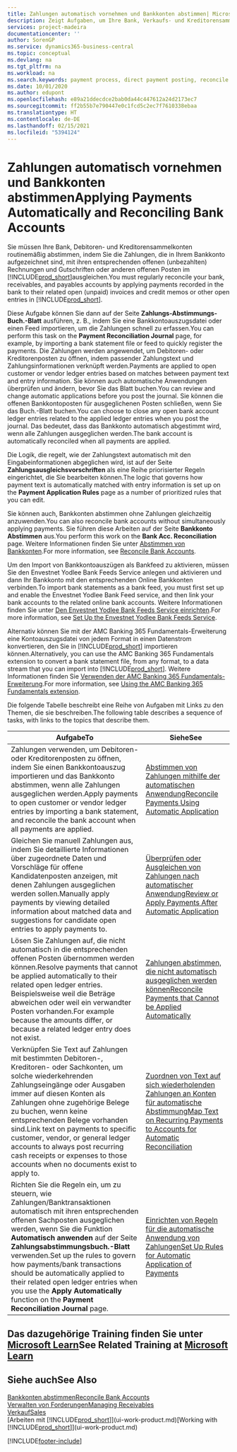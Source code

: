 ```yaml
---
title: Zahlungen automatisch vornehmen und Bankkonten abstimmen| Microsoft Docs
description: Zeigt Aufgaben, um Ihre Bank, Verkaufs- und Kreditorensammelkonte, Beitragszahlungseingänge oder Kosten auszugleichen und gleicht Zahlungen automatisch aus.
services: project-madeira
documentationcenter: ''
author: SorenGP
ms.service: dynamics365-business-central
ms.topic: conceptual
ms.devlang: na
ms.tgt_pltfrm: na
ms.workload: na
ms.search.keywords: payment process, direct payment posting, reconcile payment, expenses, cash receipts
ms.date: 10/01/2020
ms.author: edupont
ms.openlocfilehash: e89a21ddecdce2bab0da44c447612a24d2173ec7
ms.sourcegitcommit: ff2b55b7e790447e0c1fcd5c2ec7f7610338ebaa
ms.translationtype: HT
ms.contentlocale: de-DE
ms.lasthandoff: 02/15/2021
ms.locfileid: "5394124"
---
```

# <a name="applying-payments-automatically-and-reconciling-bank-accounts"></a><span data-ttu-id="33c86-103">Zahlungen automatisch vornehmen und Bankkonten abstimmen</span><span class="sxs-lookup"><span data-stu-id="33c86-103">Applying Payments Automatically and Reconciling Bank Accounts</span></span>
<span data-ttu-id="33c86-104">Sie müssen Ihre Bank, Debitoren- und Kreditorensammelkonten routinemäßig abstimmen, indem Sie die Zahlungen, die in Ihrem Bankkonto aufgezeichnet sind, mit ihren entsprechenden offenen (unbezahlten) Rechnungen und Gutschriften oder anderen offenen Posten im [!INCLUDE[prod_short](includes/prod_short.md)]ausgleichen.</span><span class="sxs-lookup"><span data-stu-id="33c86-104">You must regularly reconcile your bank, receivables, and payables accounts by applying payments recorded in the bank to their related open (unpaid) invoices and credit memos or other open entries in [!INCLUDE[prod_short](includes/prod_short.md)].</span></span>  

<span data-ttu-id="33c86-105">Diese Aufgabe können Sie dann auf der Seite **Zahlungs-Abstimmungs-Buch.-Blatt** ausführen, z. B., indem Sie eine Bankkontoauszugsdatei oder einen Feed importieren, um die Zahlungen schnell zu erfassen.</span><span class="sxs-lookup"><span data-stu-id="33c86-105">You can perform this task on the **Payment Reconciliation Journal** page, for example, by importing a bank statement file or feed to quickly register the payments.</span></span> <span data-ttu-id="33c86-106">Die Zahlungen werden angewendet, um Debitoren- oder Kreditorenposten zu öffnen, indem passender Zahlungstext und Zahlungsinformationen verknüpft werden.</span><span class="sxs-lookup"><span data-stu-id="33c86-106">Payments are applied to open customer or vendor ledger entries based on matches between payment text and entry information.</span></span> <span data-ttu-id="33c86-107">Sie können auch automatische Anwendungen überprüfen und ändern, bevor Sie das Blatt buchen.</span><span class="sxs-lookup"><span data-stu-id="33c86-107">You can review and change automatic applications before you post the journal.</span></span> <span data-ttu-id="33c86-108">Sie können die offenen Bankkontoposten für ausgeglichenen Posten schließen, wenn Sie das Buch.-Blatt buchen.</span><span class="sxs-lookup"><span data-stu-id="33c86-108">You can choose to close any open bank account ledger entries related to the applied ledger entries when you post the journal.</span></span> <span data-ttu-id="33c86-109">Das bedeutet, dass das Bankkonto automatisch abgestimmt wird, wenn alle Zahlungen ausgeglichen werden.</span><span class="sxs-lookup"><span data-stu-id="33c86-109">The bank account is automatically reconciled when all payments are applied.</span></span>

<span data-ttu-id="33c86-110">Die Logik, die regelt, wie der Zahlungstext automatisch mit den Eingabeinformationen abgeglichen wird, ist auf der Seite **Zahlungsausgleichsvorschriften** als eine Reihe priorisierter Regeln eingerichtet, die Sie bearbeiten können.</span><span class="sxs-lookup"><span data-stu-id="33c86-110">The logic that governs how payment text is automatically matched with entry information is set up on the **Payment Application Rules** page as a number of prioritized rules that you can edit.</span></span>

<span data-ttu-id="33c86-111">Sie können auch, Bankkonten abstimmen ohne Zahlungen gleichzeitig anzuwenden.</span><span class="sxs-lookup"><span data-stu-id="33c86-111">You can also reconcile bank accounts without simultaneously applying payments.</span></span> <span data-ttu-id="33c86-112">Sie führen diese Arbeiten auf der Seite **Bankkonto Abstimmen** aus.</span><span class="sxs-lookup"><span data-stu-id="33c86-112">You perform this work on the **Bank Acc. Reconciliation** page.</span></span> <span data-ttu-id="33c86-113">Weitere Informationen finden Sie unter [Abstimmen von Bankkonten](bank-how-reconcile-bank-accounts-separately.md).</span><span class="sxs-lookup"><span data-stu-id="33c86-113">For more information, see [Reconcile Bank Accounts](bank-how-reconcile-bank-accounts-separately.md).</span></span>   

<span data-ttu-id="33c86-114">Um den Import von Bankkontoauszügen als Bankfeed zu aktivieren, müssen Sie den Envestnet Yodlee Bank Feeds Service anlegen und aktivieren und dann Ihr Bankkonto mit den entsprechenden Online Bankkonten verbinden.</span><span class="sxs-lookup"><span data-stu-id="33c86-114">To import bank statements as a bank feed, you must first set up and enable the Envestnet Yodlee Bank Feed service, and then link your bank accounts to the related online bank accounts.</span></span> <span data-ttu-id="33c86-115">Weitere Informationen finden Sie unter [Den Envestnet Yodlee Bank Feeds Service einrichten](bank-how-setup-bank-statement-service.md).</span><span class="sxs-lookup"><span data-stu-id="33c86-115">For more information, see [Set Up the Envestnet Yodlee Bank Feeds Service](bank-how-setup-bank-statement-service.md).</span></span>  

<span data-ttu-id="33c86-116">Alternativ können Sie mit der AMC Banking 365 Fundamentals-Erweiterung eine Kontoauszugsdatei von jedem Format in einen Datenstrom konvertieren, den Sie in [!INCLUDE[prod_short](includes/prod_short.md)] importieren können.</span><span class="sxs-lookup"><span data-stu-id="33c86-116">Alternatively, you can use the AMC Banking 365 Fundamentals extension to convert a bank statement file, from any format, to a data stream that you can import into [!INCLUDE[prod_short](includes/prod_short.md)].</span></span> <span data-ttu-id="33c86-117">Weitere Informationen finden Sie [Verwenden der AMC Banking 365 Fundamentals-Erweiterung](ui-extensions-amc-banking.md).</span><span class="sxs-lookup"><span data-stu-id="33c86-117">For more information, see [Using the AMC Banking 365 Fundamentals extension](ui-extensions-amc-banking.md).</span></span>  

<span data-ttu-id="33c86-118">Die folgende Tabelle beschreibt eine Reihe von Aufgaben mit Links zu den Themen, die sie beschreiben.</span><span class="sxs-lookup"><span data-stu-id="33c86-118">The following table describes a sequence of tasks, with links to the topics that describe them.</span></span>  

| <span data-ttu-id="33c86-119">Aufgabe</span><span class="sxs-lookup"><span data-stu-id="33c86-119">To</span></span> | <span data-ttu-id="33c86-120">Siehe</span><span class="sxs-lookup"><span data-stu-id="33c86-120">See</span></span> |
| --- | --- |
| <span data-ttu-id="33c86-121">Zahlungen verwenden, um Debitoren- oder Kreditorenposten zu öffnen, indem Sie einen Bankkontoauszug importieren und das Bankkonto abstimmen, wenn alle Zahlungen ausgeglichen werden.</span><span class="sxs-lookup"><span data-stu-id="33c86-121">Apply payments to open customer or vendor ledger entries by importing a bank statement, and reconcile the bank account when all payments are applied.</span></span> |[<span data-ttu-id="33c86-122">Abstimmen von Zahlungen mithilfe der automatischen Anwendung</span><span class="sxs-lookup"><span data-stu-id="33c86-122">Reconcile Payments Using Automatic Application</span></span>](receivables-how-reconcile-payments-auto-application.md) |
| <span data-ttu-id="33c86-123">Gleichen Sie manuell Zahlungen aus, indem Sie detaillierte Informationen über zugeordnete Daten und Vorschläge für offene Kandidatenposten anzeigen, mit denen Zahlungen ausgeglichen werden sollen.</span><span class="sxs-lookup"><span data-stu-id="33c86-123">Manually apply payments by viewing detailed information about matched data and suggestions for candidate open entries to apply payments to.</span></span> |[<span data-ttu-id="33c86-124">Überprüfen oder Ausgleichen von Zahlungen nach automatischer Anwendung</span><span class="sxs-lookup"><span data-stu-id="33c86-124">Review or Apply Payments After Automatic Application</span></span>](receivables-how-review-apply-payments-auto-application.md) |
| <span data-ttu-id="33c86-125">Lösen Sie Zahlungen auf, die nicht automatisch in die entsprechenden offenen Posten übernommen werden können.</span><span class="sxs-lookup"><span data-stu-id="33c86-125">Resolve payments that cannot be applied automatically to their related open ledger entries.</span></span> <span data-ttu-id="33c86-126">Beispielsweise weil die Beträge abweichen oder weil ein verwandter Posten vorhanden.</span><span class="sxs-lookup"><span data-stu-id="33c86-126">For example because the amounts differ, or because a related ledger entry does not exist.</span></span> |[<span data-ttu-id="33c86-127">Zahlungen abstimmen, die nicht automatisch ausgeglichen werden können</span><span class="sxs-lookup"><span data-stu-id="33c86-127">Reconcile Payments that Cannot be Applied Automatically</span></span>](receivables-how-reconcile-payments-cannot-apply-auto.md) |
| <span data-ttu-id="33c86-128">Verknüpfen Sie Text auf Zahlungen mit bestimmten Debitoren-, Kreditoren- oder Sachkonten, um solche wiederkehrenden Zahlungseingänge oder Ausgaben immer auf diesen Konten als Zahlungen ohne zugehörige Belege zu buchen, wenn keine entsprechenden Belege vorhanden sind.</span><span class="sxs-lookup"><span data-stu-id="33c86-128">Link text on payments to specific customer, vendor, or general ledger accounts to always post recurring cash receipts or expenses to those accounts when no documents exist to apply to.</span></span> |[<span data-ttu-id="33c86-129">Zuordnen von Text auf sich wiederholenden Zahlungen an Konten für automatische Abstimmung</span><span class="sxs-lookup"><span data-stu-id="33c86-129">Map Text on Recurring Payments to Accounts for Automatic Reconciliation</span></span>](receivables-how-map-text-recurring-payments-accounts-auto-reconcilliation.md) |
|<span data-ttu-id="33c86-130">Richten Sie die Regeln ein, um zu steuern, wie Zahlungen/Banktransaktionen automatisch mit ihren entsprechenden offenen Sachposten ausgeglichen werden, wenn Sie die Funktion **Automatisch anwenden** auf der Seite **Zahlungsabstimmungsbuch.-Blatt** verwenden.</span><span class="sxs-lookup"><span data-stu-id="33c86-130">Set up the rules to govern how payments/bank transactions should be automatically applied to their related open ledger entries when you use the **Apply Automatically** function on the **Payment Reconciliation Journal** page.</span></span>|[<span data-ttu-id="33c86-131">Einrichten von Regeln für die automatische Anwendung von Zahlungen</span><span class="sxs-lookup"><span data-stu-id="33c86-131">Set Up Rules for Automatic Application of Payments</span></span>](receivables-how-set-up-payment-application-rules.md)|

## <a name="see-related-training-at-microsoft-learn"></a><span data-ttu-id="33c86-132">Das dazugehörige Training finden Sie unter [Microsoft Learn](/learn/modules/use-journals-dynamics-365-business-central/index)</span><span class="sxs-lookup"><span data-stu-id="33c86-132">See Related Training at [Microsoft Learn](/learn/modules/use-journals-dynamics-365-business-central/index)</span></span>

## <a name="see-also"></a><span data-ttu-id="33c86-133">Siehe auch</span><span class="sxs-lookup"><span data-stu-id="33c86-133">See Also</span></span>
[<span data-ttu-id="33c86-134">Bankkonten abstimmen</span><span class="sxs-lookup"><span data-stu-id="33c86-134">Reconcile Bank Accounts</span></span>](bank-how-reconcile-bank-accounts-separately.md)  
[<span data-ttu-id="33c86-135">Verwalten von Forderungen</span><span class="sxs-lookup"><span data-stu-id="33c86-135">Managing Receivables</span></span>](receivables-manage-receivables.md)  
[<span data-ttu-id="33c86-136">Verkauf</span><span class="sxs-lookup"><span data-stu-id="33c86-136">Sales</span></span>](sales-manage-sales.md)  
<span data-ttu-id="33c86-137">[Arbeiten mit [!INCLUDE[prod_short](includes/prod_short.md)]](ui-work-product.md)</span><span class="sxs-lookup"><span data-stu-id="33c86-137">[Working with [!INCLUDE[prod_short](includes/prod_short.md)]](ui-work-product.md)</span></span>


[!INCLUDE[footer-include](includes/footer-banner.md)]